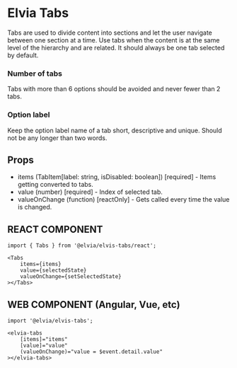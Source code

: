 # Elvia Tabs

Tabs are used to divide content into sections and let the user navigate between one section at a time. Use
tabs when the content is at the same level of the hierarchy and are related. It should always be one tab
selected by default.

### Number of tabs

Tabs with more than 6 options should be avoided and never fewer than 2 tabs.

### Option label

Keep the option label name of a tab short, descriptive and unique. Should not be any longer than two words.

## Props

- items (TabItem[label: string, isDisabled: boolean]) [required] - Items getting converted to tabs.
- value (number) [required] - Index of selected tab.
- valueOnChange (function) [reactOnly] - Gets called every time the value is changed.

## REACT COMPONENT

```
import { Tabs } from '@elvia/elvis-tabs/react';
```

```
<Tabs
    items={items}
    value={selectedState}
    valueOnChange={setSelectedState}
></Tabs>
```

## WEB COMPONENT (Angular, Vue, etc)

```
import '@elvia/elvis-tabs';
```

```
<elvia-tabs
    [items]="items"
    [value]="value"
    (valueOnChange)="value = $event.detail.value"
></elvia-tabs>
```

